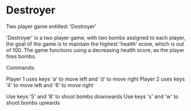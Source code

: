 # Destroyer
Two player game entitled: 'Destroyer'

'Destroyer' is a two player game, with two bombs assigned to each player, the goal 
of the game is to maintain the highest 'health' score, which is out of 100. The game 
functions using a decreasing health score, as the player fires bombs. 

Commands: 

Player 1 uses keys 'a' to move left and 'd' to move right 
Player 2 uses keys '4' to move left and '6' to move right

Use keys '5' and '8' to shoot bombs downwards 
Use keys 's' and 'w' to shoot bombs upwards 
